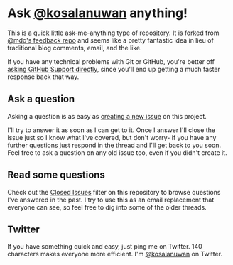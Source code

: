 # Ask [@kosalanuwan](https://github.com/kosalanuwan) anything!

This is a quick little ask-me-anything type of repository. It is forked from [@mdo's feedback repo](https://github.com/mdo/ama) and seems like a pretty fantastic idea in lieu of traditional blog comments, email, and the like.

If you have any technical problems with Git or GitHub, you're better off [asking GitHub Support directly](https://github.com/contact), since you'll end up getting a much faster response back that way.

## Ask a question

Asking a question is as easy as [creating a new issue](https://github.com/kosalanuwan/ama/issues/new) on this project.

I'll try to answer it as soon as I can get to it. Once I answer I'll close the issue just so I know what I've covered, but don't worry- if you have any further questions just respond in the thread and I'll get back to you soon. Feel free to ask a question on any old issue too, even if you didn't create it.

## Read some questions

Check out the [Closed Issues](https://github.com/kosalanuwan/ama/issues?sort=created&direction=desc&state=closed&page=1) filter on this repository to browse questions I've answered in the past. I try to use this as an email replacement that everyone can see, so feel free to dig into some of the older threads.

## Twitter

If you have something quick and easy, just ping me on Twitter. 140 characters makes everyone more efficient. I'm [@kosalanuwan](https://twitter.com/kosalanuwan) on Twitter.
